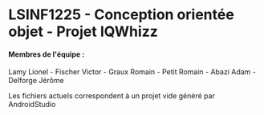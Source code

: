 # LSINF1225 - Conception orientée objet - Projet IQWhizz
#### Membres de l'équipe :
Lamy Lionel - Fischer Victor - Graux Romain - Petit Romain - Abazi Adam - Delforge Jérôme 

Les fichiers actuels correspondent à un projet vide généré par AndroidStudio

